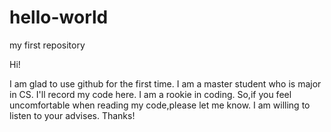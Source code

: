 # hello-world
my first repository

Hi!

I am glad to use github for the first time.
I am a master student who is major in CS. 
I'll record my code here.
I am a rookie in coding.
So,if you feel uncomfortable when reading my code,please let me know.
I am willing to listen to your advises.
Thanks!
